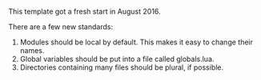 This template got a fresh start in August 2016.

There are a few new standards:

1. Modules should be local by default. This makes it easy to change their names.
2. Global variables should be put into a file called globals.lua.
3. Directories containing many files should be plural, if possible.

